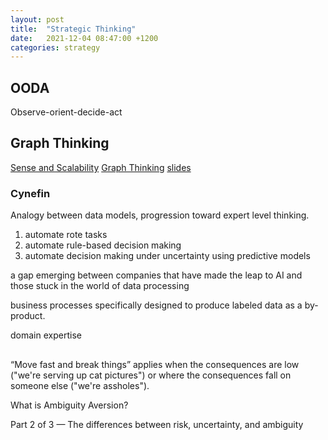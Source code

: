 ```yaml
---
layout: post
title:  "Strategic Thinking"
date:   2021-12-04 08:47:00 +1200
categories: strategy
---
```



## OODA

Observe-orient-decide-act





## Graph Thinking

[Sense and Scalability][1]
[Graph Thinking][2]
[slides][3]

### Cynefin

Analogy between data models, progression toward expert level thinking.

1. automate rote tasks
2. automate rule-based decision making
3. automate decision making under uncertainty using predictive models

a gap emerging between companies that have made the leap to AI and those stuck in the world of data processing 

business processes specifically designed to produce labeled data as a by-product.

domain expertise



## 

“Move fast and break things” applies when the consequences are low ("we're serving up cat pictures") or where the consequences fall on someone else ("we're assholes").


What is Ambiguity Aversion?

Part 2 of 3 — The differences between risk, uncertainty, and ambiguity



[1]: https://medium.com/derwen/sense-and-scalability-4d474dd0661c
[2]: https://medium.com/knowledge-technologies/graph-thinking-5e9c85134ab0
[3]: https://derwen.ai/s/kcgh#26
[4]: https://sketchingmaniacs.com/decision-making/
[5]: https://twitter.com/vgr/status/1463315702199119874


[6]: https://towardsdatascience.com/do-you-make-decisions-rationally-d12a0eb9c89b
